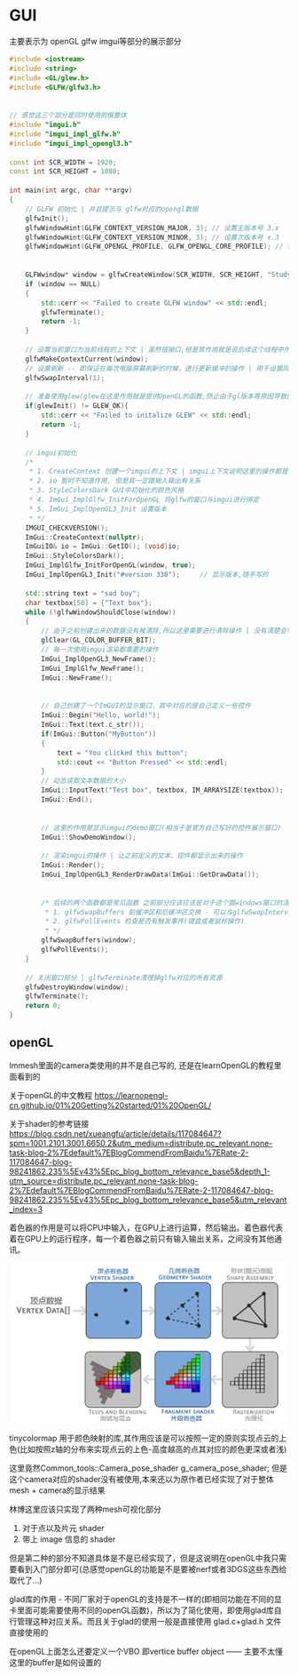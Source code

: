 # GUI

主要表示为 openGL   glfw  imgui等部分的展示部分

```cpp
#include <iostream>
#include <string>
#include <GL/glew.h>
#include <GLFW/glfw3.h>


// 感觉这三个部分是同时使用的俄整体
#include "imgui.h"
#include "imgui_impl_glfw.h"
#include "imgui_impl_opengl3.h"

const int SCR_WIDTH = 1920;
const int SCR_HEIGHT = 1080;

int main(int argc, char **argv)
{
    // GLFW 初始化 | 并且提示与 glfw对应的opengl数据
    glfwInit();
    glfwWindowHint(GLFW_CONTEXT_VERSION_MAJOR, 3); // 设置主版本号 3.x
    glfwWindowHint(GLFW_CONTEXT_VERSION_MINOR, 3); // 设置次版本号 x.3
    glfwWindowHint(GLFW_OPENGL_PROFILE, GLFW_OPENGL_CORE_PROFILE); // 设置为核心模式(即现代opengl)


    GLFWwindow* window = glfwCreateWindow(SCR_WIDTH, SCR_HEIGHT, "StudyOpenGL", nullptr, nullptr);
    if (window == NULL)
    {
        std::cerr << "Failed to create GLFW window" << std::endl;
        glfwTerminate();
        return -1;
    }

    // 设置当前窗口为当前线程的上下文 | 虽然很拗口,但是其作用就是说后续这个线程中所有的gl操作都是针对这个窗口的
    glfwMakeContextCurrent(window);
    // 设置刷新 -- 即保证在每次电脑屏幕刷新的时候，进行更新缓冲的操作 | 用于设置同步策略 - 实际更换缓冲区还是使用 glfwSwapBuffers函数
    glfwSwapInterval(1);

    // 准备使用glew(glew在这里作用就是提供OpenGL的函数,防止由于gl版本等原因导致的问题) | 正常顺序就是完成glfw的初始化,然后再进行glew的初始化
    if(glewInit() != GLEW_OK){
        std::cerr << "Failed to initalize GLEW" << std::endl;
        return -1;
    }

    // imgui初始化
    /*
     * 1. CreateContext 创建一个imgui的上下文 | imgui上下文说明这里的操作都是针对这个imgui的操作 (这里设置上下文与glfw设置上下文还是不一样的, 两者是不一样的上下文)
     * 2. io 暂时不知道作用, 但是其一定跟输入输出有关系
     * 3. StyleColorsDark GUI中初始化的颜色风格
     * 4. ImGui_ImplGlfw_InitForOpenGL 将glfw的窗口与imgui进行绑定
     * 5. ImGui_ImplOpenGL3_Init 设置版本
     * */
    IMGUI_CHECKVERSION();
    ImGui::CreateContext(nullptr);
    ImGuiIO& io = ImGui::GetIO(); (void)io;
    ImGui::StyleColorsDark();
    ImGui_ImplGlfw_InitForOpenGL(window, true);
    ImGui_ImplOpenGL3_Init("#version 330");     // 显示版本,随手写的

    std::string text = "sad boy";
    char textbox[50] = {"Text box"};
    while (!glfwWindowShouldClose(window))
    {
        // 由于之前创建出来的数据没有被清除,所以这里需要进行清除操作 | 没有清楚会导致绘制出现的GUI界面永远保存着之前的图形 | 3D绘制的时候可能会再去清除深度信息等等
        glClear(GL_COLOR_BUFFER_BIT);
        // 每一次使用imgui渲染都需要的操作
        ImGui_ImplOpenGL3_NewFrame();
        ImGui_ImplGlfw_NewFrame();
        ImGui::NewFrame();


        // 自己创建了一个ImGUI的显示窗口，其中对应的是自己定义一些控件
        ImGui::Begin("Hello, world!");
        ImGui::Text(text.c_str());
        if(ImGui::Button("MyButton"))
        {
            text = "You clicked this button";
            std::cout << "Button Pressed" << std::endl;
        }
        // 动态读取文本数据的大小
        ImGui::InputText("Test box", textbox, IM_ARRAYSIZE(textbox));
        ImGui::End();


        // 这里的作用是显示imgui的demo窗口(相当于是官方自己写好的控件展示窗口)
        ImGui::ShowDemoWindow();

        // 渲染imgui的操作 | 让之前定义的文本、控件都显示出来的操作
        ImGui::Render();
        ImGui_ImplOpenGL3_RenderDrawData(ImGui::GetDrawData());


        /* 后续的两个函数都是常见函数 之前部分应该应该是对于这个窗windows窗口的渲染操作, 然后在之后将渲染结果显示出来(这里可以保证一直在显示)
         * 1. glfwSwapBuffers 前缓冲区和后缓冲区交换 - 可以与glfwSwapInterval联合使用
         * 2. glfwPollEvents 检查是否有触发事件(键盘或者鼠标操作)
         * */
        glfwSwapBuffers(window);
        glfwPollEvents();
    }

    // 关闭窗口部分 | glfwTerminate清理掉glfw对应的所有资源
    glfwDestroyWindow(window);
    glfwTerminate();
    return 0;
}
```





## openGL

Immesh里面的camera类使用的并不是自己写的, 还是在learnOpenGL的教程里面看到的

关于openGL的中文教程 https://learnopengl-cn.github.io/01%20Getting%20started/01%20OpenGL/



关于shader的参考链接 https://blog.csdn.net/xueangfu/article/details/117084647?spm=1001.2101.3001.6650.2&utm_medium=distribute.pc_relevant.none-task-blog-2%7Edefault%7EBlogCommendFromBaidu%7ERate-2-117084647-blog-98241862.235%5Ev43%5Epc_blog_bottom_relevance_base5&depth_1-utm_source=distribute.pc_relevant.none-task-blog-2%7Edefault%7EBlogCommendFromBaidu%7ERate-2-117084647-blog-98241862.235%5Ev43%5Epc_blog_bottom_relevance_base5&utm_relevant_index=3



着色器的作用是可以将CPU中输入，在GPU上进行运算，然后输出。着色器代表着在GPU上的运行程序，每一个着色器之前只有输入输出关系，之间没有其他通讯。

![img](figure/pipeline.png)





tinycolormap 用于颜色映射的库,其作用应该是可以按照一定的原则实现点云的上色(比如按照z轴的分布来实现点云的上色-高度越高的点其对应的颜色更深或者浅)





这里竟然Common_tools::Camera_pose_shader    g_camera_pose_shader;  但是这个camera对应的shader没有被使用,本来还以为原作者已经实现了对于整体mesh + camera的显示结果



林博这里应该只实现了两种mesh可视化部分 

1. 对于点以及片元 shader
2. 带上 image 信息的 shader

但是第二种的部分不知道具体是不是已经实现了，但是这说明在openGL中我只需要看到入门部分即可(总感觉openGL的功能是不是要被nerf或者3DGS这些东西给取代了...)





glad库的作用 - 不同厂家对于openGL的支持是不一样的(即相同功能在不同的显卡里面可能需要使用不同的openGL函数)，所以为了简化使用，即使用glad库自行管理这种对应关系。而且关于glad的使用一般是直接使用 glad.c+glad.h 文件直接使用的

 

在openGL上面怎么还要定义一个VBO 即vertice buffer object —— 主要不太懂这里的buffer是如何设置的































